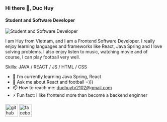 ### Hi there 👋, Duc Huy
#### Student and Software Developer
![Student and Software Developer](https://e0.pxfuel.com/wallpapers/398/350/desktop-wallpaper-nillia-webdesign-web-development-management.jpg)

I am Huy from Vietnam, and I am a Frontend Software Developer. I really enjoy learning languages and frameworks like React, Java Spring and I love solving problems. I also enjoy listen to music, watching movie and of course, I can play football very well.

Skills: JAVA / REACT / JS / HTML / CSS

- 🌱 I’m currently learning Java Spring, React 
- 💬 Ask me about React and football =))) 
- 📫 How to reach me: duchuytv2102@gmail.com 
- ⚡ Fun fact: I like frontend more than become a backend enginner 


[<img src='https://cdn.jsdelivr.net/npm/simple-icons@3.0.1/icons/github.svg' alt='github' height='40'>](https://github.com/https://github.com/DucHuy2102)  [<img src='https://cdn.jsdelivr.net/npm/simple-icons@3.0.1/icons/facebook.svg' alt='facebook' height='40'>](https://www.facebook.com/https://www.facebook.com/Duc.Huy2102)  

